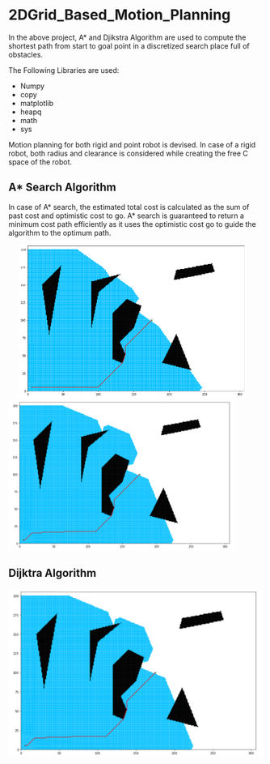 # 2DGrid_Based_Motion_Planning

In the above project, A* and Djikstra Algorithm are used to compute the shortest path from start to goal point in a discretized search place full of obstacles.

The Following Libraries are used:
* Numpy
* copy
* matplotlib
* heapq
* math
* sys

Motion planning for both rigid and point robot is devised. In case of a rigid robot, both radius and clearance is considered while creating the free C space of the 
robot. 

## A* Search Algorithm
In case of A* search, the estimated total cost is calculated as the sum of past cost and optimistic cost to go. A* search is guaranteed to return a minimum 
cost path efficiently as it uses the optimistic cost go to guide the algorithm to the optimum path. 

<img src="Images/PointR_Astar.PNG" width=450 hspace=20 ><img src="Images/PointR_Dijkstra.PNG" width=450>

## Dijktra Algorithm

<img src="Images/PointR_Dijkstra.PNG" width=600>
